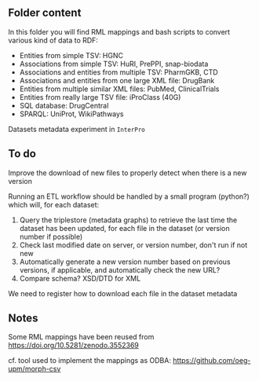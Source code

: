 ## Folder content

In this folder you will find RML mappings and bash scripts to convert various kind of data to RDF:

* Entities from simple TSV: HGNC
* Associations from simple TSV: HuRI, PrePPI, snap-biodata
* Associations and entities from multiple TSV: PharmGKB, CTD
* Associations and entities from one large XML file: DrugBank
* Entities from multiple similar XML files: PubMed, ClinicalTrials 
* Entities from really large TSV file: iProClass (40G)
* SQL database: DrugCentral
* SPARQL: UniProt, WikiPathways

Datasets metadata experiment in `InterPro`

## To do

Improve the download of new files to properly detect when there is a new version

Running an ETL workflow should be handled by a small program (python?) which will, for each dataset:

1. Query the triplestore (metadata graphs) to retrieve the last time the dataset has been updated, for each file in the dataset (or version number if possible)
2. Check last modified date on server, or version number, don't run if not new
3. Automatically generate a new version number based on previous versions, if applicable, and automatically check the new URL?
4. Compare schema? XSD/DTD for XML

We need to register how to download each file in the dataset metadata

## Notes

Some RML mappings have been reused from https://doi.org/10.5281/zenodo.3552369

cf. tool used to implement the mappings as ODBA: https://github.com/oeg-upm/morph-csv

